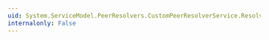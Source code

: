 ```yaml
---
uid: System.ServiceModel.PeerResolvers.CustomPeerResolverService.Resolve(System.ServiceModel.PeerResolvers.ResolveInfo)
internalonly: False
---
```

